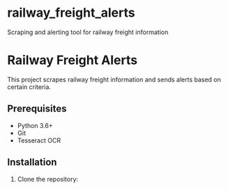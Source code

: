 # railway_freight_alerts
Scraping and alerting tool for railway freight information
# Railway Freight Alerts

This project scrapes railway freight information and sends alerts based on certain criteria.

## Prerequisites

- Python 3.6+
- Git
- Tesseract OCR

## Installation

1. Clone the repository:

